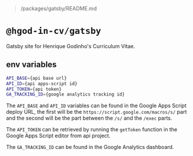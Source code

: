 > /packages/gatsby/README.md

# `@hgod-in-cv/gatsby`

Gatsby site for Henrique Godinho's Curriculum Vitae.

## env variables

```sh
API_BASE={api base url} 
API_ID={api apps-script id} 
API_TOKEN={api token}
GA_TRACKING_ID={google analytics tracking id}
```

The `API_BASE` and `API_ID` variables can be found in the Google Apps Script deploy URL, the first will be the `https://script.google.com/macros/s/` part and the second will be the part between the `/s/` and the `/exec` parts.

The `API_TOKEN` can be retrieved by running the `getToken` function in the Google Apps Script editor from api project.

The `GA_TRACKING_ID` can be found in the Google Analytics dashboard.
